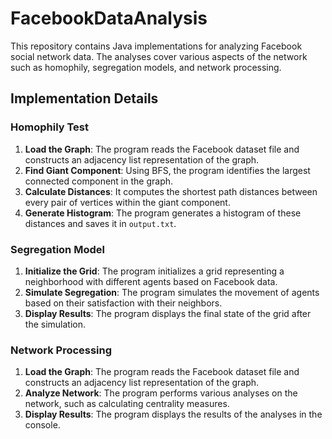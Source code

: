 ﻿# FacebookDataAnalysis
This repository contains Java implementations for analyzing Facebook social network data. The analyses cover various aspects of the network such as homophily, segregation models, and network processing.

## Implementation Details

### Homophily Test 

1. **Load the Graph**: The program reads the Facebook dataset file and constructs an adjacency list representation of the graph.
2. **Find Giant Component**: Using BFS, the program identifies the largest connected component in the graph.
3. **Calculate Distances**: It computes the shortest path distances between every pair of vertices within the giant component.
4. **Generate Histogram**: The program generates a histogram of these distances and saves it in `output.txt`.

### Segregation Model 

1. **Initialize the Grid**: The program initializes a grid representing a neighborhood with different agents based on Facebook data.
2. **Simulate Segregation**: The program simulates the movement of agents based on their satisfaction with their neighbors.
3. **Display Results**: The program displays the final state of the grid after the simulation.

### Network Processing 

1. **Load the Graph**: The program reads the Facebook dataset file and constructs an adjacency list representation of the graph.
2. **Analyze Network**: The program performs various analyses on the network, such as calculating centrality measures.
3. **Display Results**: The program displays the results of the analyses in the console.
